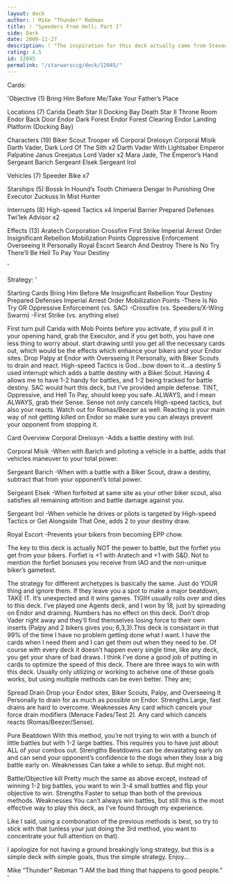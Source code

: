 ```yaml
---
layout: deck
author: ! Mike "Thunder" Rebman
title: ! "Speeders From Hell; Part I"
side: Dark
date: 2000-11-27
description: ! "The inspiration for this deck actually came from Steven Lewis’ Light Side Speederholics Anonymous deck. Simple yet effective; spread, battle and drain..."
rating: 4.5
id: 12045
permalink: "/starwarsccg/deck/12045/"
---
```

Cards: 

'Objective (1)
Bring Him Before Me/Take Your Father’s Place

Locations (7)
Carida
Death Star II Docking Bay
Death Star II Throne Room
Endor Back Door
Endor Dark Forest
Endor Forest Clearing
Endor Landing Platform (Docking Bay)

Characters (19)
Biker Scout Trooper x6
Corporal Drelosyn
Corporal Misik
Darth Vader, Dark Lord Of The Sith x2
Darth Vader With Lightsaber
Emperor Palpatine
Janus Greejatus
Lord Vader x2
Mara Jade, The Emperor’s Hand
Sergeant Barich
Sergeant Elsek
Sergeant Irol

Vehicles (7)
Speeder Bike x7

Starships (5)
Bossk In Hound’s Tooth
Chimaera
Dengar In Punishing One
Executor
Zuckuss In Mist Hunter

Interrupts (8)
High-speed Tactics x4
Imperial Barrier
Prepared Defenses
Twi’lek Advisor x2

Effects (13)
Aratech Corporation
Crossfire
First Strike
Imperial Arrest Order
Insignificant Rebellion
Mobilization Points
Oppressive Enforcement
Overseeing It Personally
Royal Escort
Search And Destroy
There Is No Try
There’ll Be Hell To Pay
Your Destiny



'

Strategy: '

Starting Cards
Bring Him Before Me
Insignificant Rebellion
Your Destiny
Prepared Defenses
Imperial Arrest Order
Mobilization Points
-There Is No Try OR Oppressive Enforcement (vs. SAC)
-Crossfire (vs. Speeders/X-Wing Swarm)
-First Strike (vs. anything else)

First turn pull Carida with Mob Points before you activate, if you pull it in your opening hand, grab the Executor, and if you get both, you have one less thing to worry about. start drawing until you get all the necessary cards out, which would be the effects which enhance your bikers and your Endor sites. Drop Palpy at Endor with Oversseing It Personally, with Biker Scouts to drain and react. High-speed Tactics is God...bow down to it...a destiny 5 used interrupt which adds a battle destiny with a Biker Scout. Having 4 allows me to have 1-2 handy for battles, and 1-2 being tracked for battle destiny. SAC would hurt this deck, but I’ve provided ample defense. TINT, Oppressive, and Hell To Pay, should keep you safe. ALWAYS, and I mean ALWAYS, grab their Sense. Sense not only cancels High-speed tactics, but also your reacts. Watch out for Romas/Beezer as well. Reacting is your main way of not getting killed on Endor so make sure you can always prevent your opponent from stopping it.

Card Overview
Corporal Drelosyn
-Adds a battle destiny with Irol.

Corporal Misik
-When with Barich and piloting a vehicle in a battle, adds that vehicles maneuver to your total power.

Sergeant Barich
-When with a battle with a Biker Scout, draw a destiny, subtract that from your opponent’s total power.

Sergeant Elsek
-When forfeited at same site as your other biker scout, also satisfies all remaining attrition and battle damage against you.

Sergeant Irol
-When vehicle he drives or pilots is targeted by High-speed Tactics or Get Alongside That One, adds 2 to your destiny draw.

Royal Escort
-Prevents your bikers from becoming EPP chow.

The key to this deck is actually NOT the power to battle, but the forfiet you get from your bikers. Forfiet is +1 with Aratech and +1 with S&D. Not to mention the forfiet bonuses you receive from IAO and the non-unique biker’s gametext.

The strategy for different archetypes is basically the same. Just do YOUR thing and ignore them. If they leave you a spot to make a major beatdown, TAKE IT. It’s unexpected and it wins games. TIGIH usually rolls over and dies to this deck. I’ve played one Agents deck, and I won by 18, just by spreading on Endor and draining. Numbers has no effect on this deck. Don’t drop Vader right away and they’ll find themselves losing force to their own inserts (Palpy and 2 bikers gives you; 6,3,3).This deck is consistant in that 99% of the time I have no problem getting done what I want. I have the cards when I need them and I can get them out when they need to be. Of course with every deck it doesn’t happen every single time, like any deck, you get your share of bad draws. I think I’ve done a good job of putting in cards to optimize the speed of this deck. There are three ways to win with this deck. Usually only utilizing or working to acheive one of these goals works, but using multiple methods can be even better. They are;

Spread Drain
Drop your Endor sites, Biker Scouts, Palpy, and Overseeing It Personally to drain for as much as possible on Endor.
Strengths Large, fast drains are hard to overcome.
Weaknesses Any card which cancels your force drain modifiers (Menace Fades/Test 2). Any card which cancels reacts (Romas/Beezer/Sense).

Pure Beatdown
With this method, you’re not trying to win with a bunch of little battles but with 1-2 large battles. This requires you to have just about ALL of your combos out.
Strengths Beatdowns can be devastating early on and can send your opponent’s confidence to the dogs when they lose a big battle early on.
Weaknesses Can take a while to setup. But might not.

Battle/Objective kill
Pretty much the same as above except, instead of winning 1-2 big battles, you want to win 3-4 small battles and flip your objective to win.
Strengths Faster to setup than both of the previous methods.
Weaknesses You can’t always win battles, but still this is the most effective way to play this deck, as I’ve found through my experience.

Like I said, using a combonation of the previous methods is best, so try to stick with that (unless your just doing the 3rd method, you want to concentrate your full attention on that).

I apologize for not having a ground breakingly long strategy, but this is a simple deck with simple goals,  thus the simple strategy. Enjoy...

Mike ”Thunder” Rebman
”I AM the bad thing that happens to good people.” '
